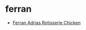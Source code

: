 # ferran

 * [Ferran Adrias Rotisserie Chicken](../index/f/ferran-adrias-rotisserie-chicken-234364.json)
